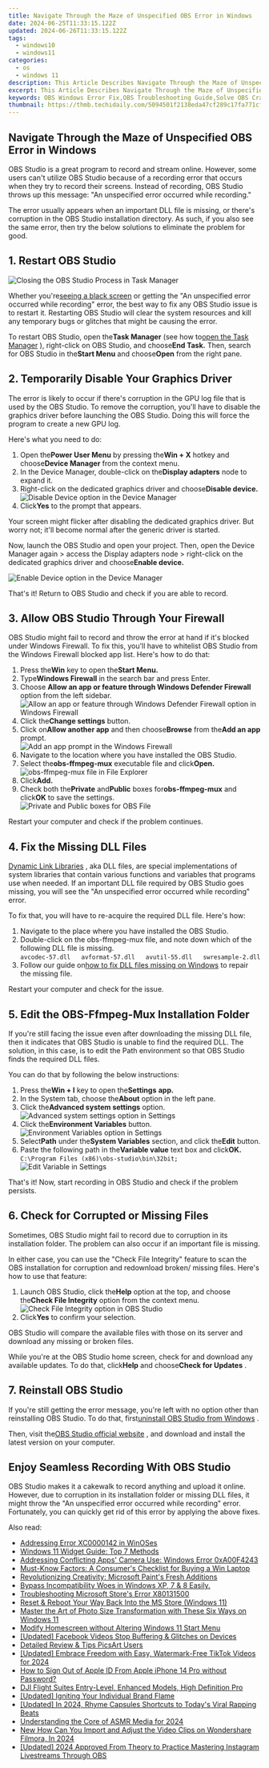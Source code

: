 ```yaml
---
title: Navigate Through the Maze of Unspecified OBS Error in Windows
date: 2024-06-25T11:33:15.122Z
updated: 2024-06-26T11:33:15.122Z
tags:
  - windows10
  - windows11
categories:
  - os
  - windows 11
description: This Article Describes Navigate Through the Maze of Unspecified OBS Error in Windows
excerpt: This Article Describes Navigate Through the Maze of Unspecified OBS Error in Windows
keywords: OBS Windows Error Fix,OBS Troubleshooting Guide,Solve OBS Crashes,Stop OBS Glitch Windows,Unspecified OBS Issue Resolution,Correcting OBS Errors in Windows,OBS Stability Enhancement
thumbnail: https://thmb.techidaily.com/5094501f2138eda47cf289c17fa771cf70f1a2ff2f06afb7d0554f6c0b97c22b.jpg
---
```


## Navigate Through the Maze of Unspecified OBS Error in Windows

 OBS Studio is a great program to record and stream online. However, some users can't utilize OBS Studio because of a recording error that occurs when they try to record their screens. Instead of recording, OBS Studio throws up this message: "An unspecified error occurred while recording."

 The error usually appears when an important DLL file is missing, or there's corruption in the OBS Studio installation directory. As such, if you also see the same error, then try the below solutions to eliminate the problem for good.

## 1\. Restart OBS Studio

![Closing the OBS Studio Process in Task Manager](https://static1.makeuseofimages.com/wordpress/wp-content/uploads/2023/03/end-task.jpg)

 Whether you're[seeing a black screen](https://www.makeuseof.com/windows-11-obs-black-screen-fix/) or getting the "An unspecified error occurred while recording" error, the best way to fix any OBS Studio issue is to restart it. Restarting OBS Studio will clear the system resources and kill any temporary bugs or glitches that might be causing the error.

 To restart OBS Studio, open the**Task Manager** (see how to[open the Task Manager](https://www.makeuseof.com/ways-to-open-task-manager-windows-10/) ), right-click on OBS Studio, and choose**End Task.** Then, search for OBS Studio in the**Start Menu** and choose**Open** from the right pane.

## 2\. Temporarily Disable Your Graphics Driver

 The error is likely to occur if there's corruption in the GPU log file that is used by the OBS Studio. To remove the corruption, you'll have to disable the graphics driver before launching the OBS Studio. Doing this will force the program to create a new GPU log.

Here's what you need to do:

1. Open the**Power User Menu** by pressing the**Win + X** hotkey and choose**Device Manager** from the context menu.
2. In the Device Manager, double-click on the**Display adapters** node to expand it.
3. Right-click on the dedicated graphics driver and choose**Disable device.**  
![Disable Device option in the Device Manager](https://static1.makeuseofimages.com/wordpress/wp-content/uploads/2023/03/disable-device-option-1.jpg)
4. Click**Yes** to the prompt that appears.

 Your screen might flicker after disabling the dedicated graphics driver. But worry not; it'll become normal after the generic driver is started.

 Now, launch the OBS Studio and open your project. Then, open the Device Manager again > access the Display adapters node > right-click on the dedicated graphics driver and choose**Enable device.**

![Enable Device option in the Device Manager](https://static1.makeuseofimages.com/wordpress/wp-content/uploads/2023/03/enable-device.jpg)

 That's it! Return to OBS Studio and check if you are able to record.

## 3\. Allow OBS Studio Through Your Firewall

 OBS Studio might fail to record and throw the error at hand if it's blocked under Windows Firewall. To fix this, you'll have to whitelist OBS Studio from the Windows Firewall blocked app list. Here's how to do that:

1. Press the**Win** key to open the**Start Menu.**
2. Type**Windows Firewall** in the search bar and press Enter.
3. Choose **Allow an app or feature through Windows Defender Firewall** option from the left sidebar.  
![Allow an app or feature through Windows Defender Firewall option in Windows Firewall](https://static1.makeuseofimages.com/wordpress/wp-content/uploads/2023/03/allow-an-app-or-feature-through-windows-defender-firewall-option.jpg)
4. Click the**Change settings** button.
5. Click on**Allow another app** and then choose**Browse** from the**Add an app** prompt.  
![Add an app prompt in the Windows Firewall](https://static1.makeuseofimages.com/wordpress/wp-content/uploads/2023/03/add-an-app.jpg)
6. Navigate to the location where you have installed the OBS Studio.
7. Select the**obs-ffmpeg-mux** executable file and click**Open.**  
![obs-ffmpeg-mux file in File Explorer](https://static1.makeuseofimages.com/wordpress/wp-content/uploads/2023/03/obs-ffmpeg-mux-file.jpg)
8. Click**Add.**
9. Check both the**Private** and**Public** boxes for**obs-ffmpeg-mux** and click**OK** to save the settings.  
![Private and Public boxes for OBS File](https://static1.makeuseofimages.com/wordpress/wp-content/uploads/2023/03/private-and-public-boxes.jpg)

Restart your computer and check if the problem continues.

## 4\. Fix the Missing DLL Files

[Dynamic Link Libraries](https://www.makeuseof.com/what-are-dll-files-on-windows/) , aka DLL files, are special implementations of system libraries that contain various functions and variables that programs use when needed. If an important DLL file required by OBS Studio goes missing, you will see the "An unspecified error occurred while recording" error.

 To fix that, you will have to re-acquire the required DLL file. Here's how:

1. Navigate to the place where you have installed the OBS Studio.
2. Double-click on the obs-ffmpeg-mux file, and note down which of the following DLL file is missing.  
`avcodec-57.dll  
avformat-57.dll  
avutil-55.dll  
swresample-2.dll`
3. Follow our guide on[how to fix DLL files missing on Windows](https://www.makeuseof.com/tag/dll-files-missing-errors/) to repair the missing file.

Restart your computer and check for the issue.

## 5\. Edit the OBS-Ffmpeg-Mux Installation Folder

 If you're still facing the issue even after downloading the missing DLL file, then it indicates that OBS Studio is unable to find the required DLL. The solution, in this case, is to edit the Path environment so that OBS Studio finds the required DLL files.

You can do that by following the below instructions:

1. Press the**Win + I** key to open the**Settings** **app.**
2. In the System tab, choose the**About** option in the left pane.
3. Click the**Advanced system settings** option.  
![Advanced system settings option in Settings](https://static1.makeuseofimages.com/wordpress/wp-content/uploads/2023/03/advanced-system-settings.jpg)
4. Click the**Environment Variables** button.  
![Environment Variables option in Settings](https://static1.makeuseofimages.com/wordpress/wp-content/uploads/2023/03/enviroment-variables.jpg)
5. Select**Path** under the**System Variables** section, and click the**Edit** button.
6. Paste the following path in the**Variable value** text box and click**OK.**  
`C:\Program Files (x86)\obs-studio\bin\32bit;`  
![Edit Variable in Settings](https://static1.makeuseofimages.com/wordpress/wp-content/uploads/2023/03/edit-variable.jpg)

 That's it! Now, start recording in OBS Studio and check if the problem persists.

## 6\. Check for Corrupted or Missing Files

 Sometimes, OBS Studio might fail to record due to corruption in its installation folder. The problem can also occur if an important file is missing.

 In either case, you can use the "Check File Integrity" feature to scan the OBS installation for corruption and redownload broken/ missing files. Here's how to use that feature:

1. Launch OBS Studio, click the**Help** option at the top, and choose the**Check File Integrity** option from the context menu.  
![Check File Integrity option in OBS Studio](https://static1.makeuseofimages.com/wordpress/wp-content/uploads/2023/03/check-file-integrity-option.jpg)
2. Click**Yes** to confirm your selection.

 OBS Studio will compare the available files with those on its server and download any missing or broken files.

 While you're at the OBS Studio home screen, check for and download any available updates. To do that, click**Help** and choose**Check for Updates** .

## 7\. Reinstall OBS Studio

 If you're still getting the error message, you're left with no option other than reinstalling OBS Studio. To do that, first[uninstall OBS Studio from Windows](https://www.makeuseof.com/windows-11-different-ways-to-uninstall-software/) .

 Then, visit the[OBS Studio official website](https://obsproject.com/) , and download and install the latest version on your computer.

## Enjoy Seamless Recording With OBS Studio

 OBS Studio makes it a cakewalk to record anything and upload it online. However, due to corruption in its installation folder or missing DLL files, it might throw the "An unspecified error occurred while recording" error. Fortunately, you can quickly get rid of this error by applying the above fixes.


<ins class="adsbygoogle"
     style="display:block"
     data-ad-format="autorelaxed"
     data-ad-client="ca-pub-7571918770474297"
     data-ad-slot="1223367746"></ins>



<ins class="adsbygoogle"
     style="display:block"
     data-ad-client="ca-pub-7571918770474297"
     data-ad-slot="8358498916"
     data-ad-format="auto"
     data-full-width-responsive="true"></ins>

<span class="atpl-alsoreadstyle">Also read:</span>
<div><ul>
<li><a href="https://win11.techidaily.com/addressing-error-xc0000142-in-winoses/"><u>Addressing Error XC0000142 in WinOSes</u></a></li>
<li><a href="https://win11.techidaily.com/windows-11-widget-guide-top-7-methods/"><u>Windows 11 Widget Guide: Top 7 Methods</u></a></li>
<li><a href="https://win11.techidaily.com/addressing-conflicting-apps-camera-use-windows-error-0xa00f4243/"><u>Addressing Conflicting Apps' Camera Use: Windows Error 0xA00F4243</u></a></li>
<li><a href="https://win11.techidaily.com/must-know-factors-a-consumers-checklist-for-buying-a-win-laptop/"><u>Must-Know Factors: A Consumer's Checklist for Buying a Win Laptop</u></a></li>
<li><a href="https://win11.techidaily.com/revolutionizing-creativity-microsoft-paints-fresh-additions/"><u>Revolutionizing Creativity: Microsoft Paint's Fresh Additions</u></a></li>
<li><a href="https://win11.techidaily.com/1719302930005-bypass-incompatibility-woes-in-windows-xp-7-and-8-easily/"><u>Bypass Incompatibility Woes in Windows XP, 7 & 8 Easily.</u></a></li>
<li><a href="https://win11.techidaily.com/troubleshooting-microsoft-stores-error-x80131500/"><u>Troubleshooting Microsoft Store's Error X80131500</u></a></li>
<li><a href="https://win11.techidaily.com/reset-and-reboot-your-way-back-into-the-ms-store-windows-11/"><u>Reset & Reboot Your Way Back Into the MS Store (Windows 11)</u></a></li>
<li><a href="https://win11.techidaily.com/master-the-art-of-photo-size-transformation-with-these-six-ways-on-windows-11/"><u>Master the Art of Photo Size Transformation with These Six Ways on Windows 11</u></a></li>
<li><a href="https://win11.techidaily.com/modify-homescreen-without-altering-windows-11-start-menu/"><u>Modify Homescreen without Altering Windows 11 Start Menu</u></a></li>
<li><a href="https://facebook-video-content.techidaily.com/updated-facebook-videos-stop-buffering-and-glitches-on-devices/"><u>[Updated] Facebook Videos  Stop Buffering & Glitches on Devices</u></a></li>
<li><a href="https://extra-lessons.techidaily.com/detailed-review-and-tips-picsart-users/"><u>Detailed Review & Tips  PicsArt Users</u></a></li>
<li><a href="https://tiktok-clips.techidaily.com/updated-embrace-freedom-with-easy-watermark-free-tiktok-videos-for-2024/"><u>[Updated] Embrace Freedom with Easy, Watermark-Free TikTok Videos for 2024</u></a></li>
<li><a href="https://apple-account.techidaily.com/how-to-sign-out-of-apple-id-from-apple-iphone-14-pro-without-password-by-drfone-ios/"><u>How to Sign Out of Apple ID From Apple iPhone 14 Pro without Password?</u></a></li>
<li><a href="https://extra-information.techidaily.com/dji-flight-suites-entry-level-enhanced-models-high-definition-pro/"><u>DJI Flight Suites  Entry-Level, Enhanced Models, High Definition Pro</u></a></li>
<li><a href="https://facebook-video-share.techidaily.com/updated-igniting-your-individual-brand-flame/"><u>[Updated] Igniting Your Individual Brand Flame</u></a></li>
<li><a href="https://tiktok-clips.techidaily.com/updated-in-2024-rhyme-capsules-shortcuts-to-todays-viral-rapping-beats/"><u>[Updated] In 2024, Rhyme Capsules  Shortcuts to Today's Viral Rapping Beats</u></a></li>
<li><a href="https://facebook-video-footage.techidaily.com/understanding-the-core-of-asmr-media-for-2024/"><u>Understanding the Core of ASMR Media for 2024</u></a></li>
<li><a href="https://ai-editing-video.techidaily.com/new-how-can-you-import-and-adjust-the-video-clips-on-wondershare-filmora-in-2024/"><u>New How Can You Import and Adjust the Video Clips on Wondershare Filmora, In 2024</u></a></li>
<li><a href="https://video-capture.techidaily.com/updated-2024-approved-from-theory-to-practice-mastering-instagram-livestreams-through-obs/"><u>[Updated] 2024 Approved  From Theory to Practice  Mastering Instagram Livestreams Through OBS</u></a></li>
</ul></div>
